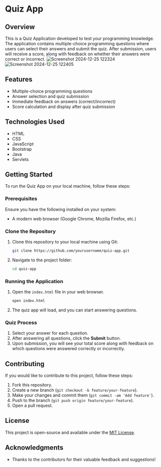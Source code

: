 # Quiz App

## Overview

This is a Quiz Application developed to test your programming knowledge. The application contains multiple-choice programming questions where users can select their answers and submit the quiz. After submission, users will receive a score, along with feedback on whether their answers were correct or incorrect.
![Screenshot 2024-12-25 122324](https://github.com/user-attachments/assets/f8d9ff2f-44f6-4e5e-9504-6f9a87c9b3db)
![Screenshot 2024-12-25 122405](https://github.com/user-attachments/assets/7ce19b78-9694-483d-adb7-e334746ce193)

## Features

- Multiple-choice programming questions
- Answer selection and quiz submission
- Immediate feedback on answers (correct/incorrect)
- Score calculation and display after quiz submission

## Technologies Used

- HTML
- CSS
- JavaScript
- Bootstrap
- Java
- Servlets

## Getting Started

To run the Quiz App on your local machine, follow these steps:

### Prerequisites

Ensure you have the following installed on your system:
- A modern web browser (Google Chrome, Mozilla Firefox, etc.)

### Clone the Repository

1. Clone this repository to your local machine using Git:

   ```bash
   git clone https://github.com/yourusername/quiz-app.git
   ```

2. Navigate to the project folder:

   ```bash
   cd quiz-app
   ```

### Running the Application

1. Open the `index.html` file in your web browser.

   ```bash
   open index.html
   ```

2. The quiz app will load, and you can start answering questions.

### Quiz Process

1. Select your answer for each question.
2. After answering all questions, click the **Submit** button.
3. Upon submission, you will see your total score along with feedback on which questions were answered correctly or incorrectly.

## Contributing

If you would like to contribute to this project, follow these steps:

1. Fork this repository.
2. Create a new branch (`git checkout -b feature/your-feature`).
3. Make your changes and commit them (`git commit -am 'Add feature'`).
4. Push to the branch (`git push origin feature/your-feature`).
5. Open a pull request.

## License

This project is open-source and available under the [MIT License](LICENSE).

## Acknowledgments

- Thanks to the contributors for their valuable feedback and suggestions!
